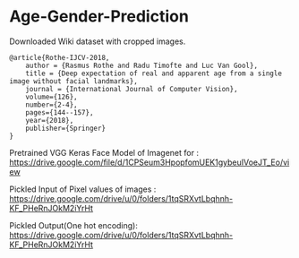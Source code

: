 # Age-Gender-Prediction

Downloaded Wiki dataset with cropped images.

	@article{Rothe-IJCV-2018,
		author = {Rasmus Rothe and Radu Timofte and Luc Van Gool},
		title = {Deep expectation of real and apparent age from a single image without facial landmarks},
		journal = {International Journal of Computer Vision},
		volume={126},
		number={2-4},
		pages={144--157},
		year={2018},
		publisher={Springer}
	}
	
Pretrained VGG Keras Face Model of Imagenet for  : https://drive.google.com/file/d/1CPSeum3HpopfomUEK1gybeuIVoeJT_Eo/view

Pickled Input of Pixel values of images : https://drive.google.com/drive/u/0/folders/1tqSRXvtLbqhnh-KF_PHeRnJOkM2iYrHt

Pickled Output(One hot encoding): https://drive.google.com/drive/u/0/folders/1tqSRXvtLbqhnh-KF_PHeRnJOkM2iYrHt


